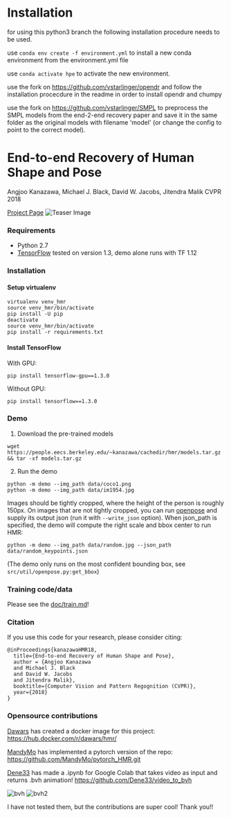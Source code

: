 # Installation 

for using this python3 branch the following installation procedure needs to be used. 

use `conda env create -f environment.yml` to install a new conda environment from the environment.yml file

use `conda activate hpe` to activate the new environment.

use the fork on https://github.com/vstarlinger/opendr and follow the installation procecdure in the readme in order to install opendr and chumpy

use the fork on https://github.com/vstarlinger/SMPL to preprocess the SMPL models from the end-2-end recovery paper and save it in the same folder as the original models with filename 'model' (or change the config to point to the correct model).

# End-to-end Recovery of Human Shape and Pose

Angjoo Kanazawa, Michael J. Black, David W. Jacobs, Jitendra Malik
CVPR 2018

[Project Page](https://akanazawa.github.io/hmr/)
![Teaser Image](https://akanazawa.github.io/hmr/resources/images/teaser.png)

### Requirements
- Python 2.7
- [TensorFlow](https://www.tensorflow.org/) tested on version 1.3, demo alone runs with TF 1.12

### Installation

#### Setup virtualenv
```
virtualenv venv_hmr
source venv_hmr/bin/activate
pip install -U pip
deactivate
source venv_hmr/bin/activate
pip install -r requirements.txt
```
#### Install TensorFlow
With GPU:
```
pip install tensorflow-gpu==1.3.0
```
Without GPU:
```
pip install tensorflow==1.3.0
```

### Demo

1. Download the pre-trained models
```
wget https://people.eecs.berkeley.edu/~kanazawa/cachedir/hmr/models.tar.gz && tar -xf models.tar.gz
```

2. Run the demo
```
python -m demo --img_path data/coco1.png
python -m demo --img_path data/im1954.jpg
```

Images should be tightly cropped, where the height of the person is roughly 150px.
On images that are not tightly cropped, you can run
[openpose](https://github.com/CMU-Perceptual-Computing-Lab/openpose) and supply
its output json (run it with `--write_json` option).
When json_path is specified, the demo will compute the right scale and bbox center to run HMR:
```
python -m demo --img_path data/random.jpg --json_path data/random_keypoints.json
```
(The demo only runs on the most confident bounding box, see `src/util/openpose.py:get_bbox`)

### Training code/data
Please see the [doc/train.md](https://github.com/akanazawa/hmr/blob/master/doc/train.md)!

### Citation
If you use this code for your research, please consider citing:
```
@inProceedings{kanazawaHMR18,
  title={End-to-end Recovery of Human Shape and Pose},
  author = {Angjoo Kanazawa
  and Michael J. Black
  and David W. Jacobs
  and Jitendra Malik},
  booktitle={Computer Vision and Pattern Regognition (CVPR)},
  year={2018}
}
```

### Opensource contributions
[Dawars](https://github.com/Dawars) has created a docker image for this project: https://hub.docker.com/r/dawars/hmr/

[MandyMo](https://github.com/MandyMo) has implemented a pytorch version of the repo: https://github.com/MandyMo/pytorch_HMR.git

[Dene33](https://github.com/Dene33) has made a .ipynb for Google Colab that takes video as input and returns .bvh animation!
https://github.com/Dene33/video_to_bvh 

<img alt="bvh" src="https://i.imgur.com/QxML83b.gif" /><img alt="" src="https://i.imgur.com/vfge7DS.gif" />
<img alt="bvh2" src=https://i.imgur.com/UvBM1gv.gif />

I have not tested them, but the contributions are super cool! Thank you!!


